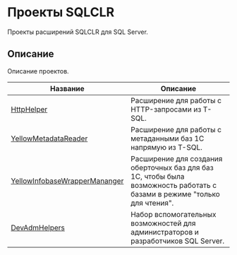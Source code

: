 # Проекты SQLCLR

Проекты расширений SQLCLR для SQL Server.

## Описание

Описание проектов.

| Название | Описание |
| -------- | -------- |
| [HttpHelper](HttpHelper/) | Расширение для работы с HTTP-запросами из T-SQL. |
| [YellowMetadataReader](YellowMetadataReader/) | Расширение для работы с метаданными баз 1С напрямую из T-SQL. |
| [YellowInfobaseWrapperMananger](YellowInfobaseWrapperMananger) | Расширение для создания оберточных баз для баз 1С, чтобы была возможность работать с базами в режиме "только для чтения". |
| [DevAdmHelpers](DevAdmHelpers) | Набор вспомогательных возможностей для администраторов и разработчиков SQL Server. |
